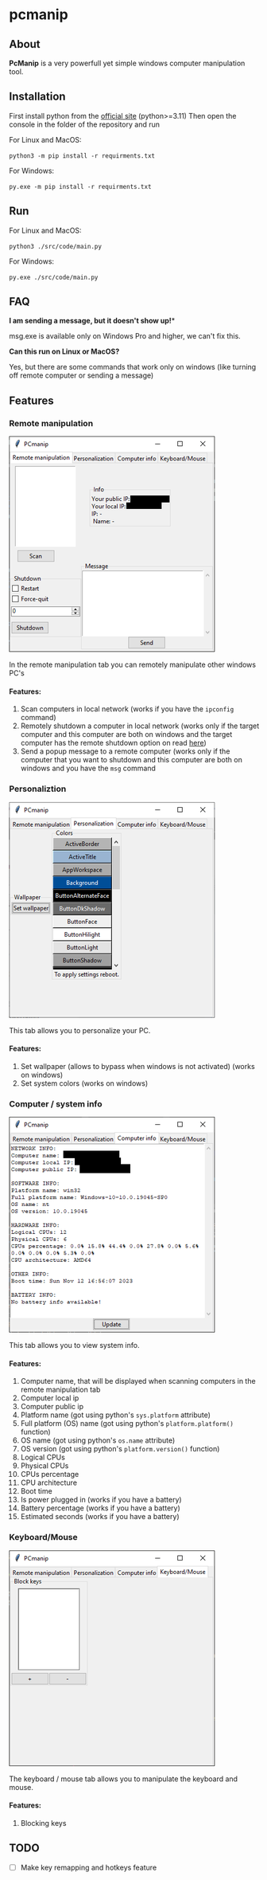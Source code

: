 
# pcmanip
## About
**PcManip** is a very powerfull yet simple windows computer manipulation tool.
## Installation

First install python from the [official site](python.org) (python>=3.11)
Then open the console in the folder of the repository and run

For Linux and MacOS:

`python3 -m pip install -r requirments.txt`

For Windows:

`py.exe -m pip install -r requirments.txt`

## Run
For Linux and MacOS:

`python3 ./src/code/main.py`

For Windows:

`py.exe ./src/code/main.py`

## FAQ
**I am sending a message, but it doesn't show up!***

msg.exe is available only on Windows Pro and higher, we can't fix this.


**Can this run on Linux or MacOS?**

Yes, but there are some commands that work only on windows (like turning off remote computer or sending a message)

## Features
### Remote manipulation
![remote manipulation window](https://raw.githubusercontent.com/grinheckerdev/pcmanip/main/images/windows_remote_manipulation_showcase.png)

In the remote manipulation tab you can remotely manipulate other windows PC's
#### Features:
 1. Scan computers in local network (works if you have the `ipconfig` command)
 2. Remotely shutdown a computer in local network (works only if the target computer and this computer are both on windows and the target computer has the remote shutdown option on read [here](https://www.windows-active-directory.com/how-to-shut-down-and-restart-a-remote-computer.html))
 3. Send a popup message to a remote computer (works only if the computer that you want to shutdown and this computer are both on windows and you have the `msg` command

### Personaliztion
![personaliztion window](https://raw.githubusercontent.com/grinheckerdev/pcmanip/main/images/windows_personalization_showcase.png)

This tab allows you to personalize your PC.
#### Features:

 1. Set wallpaper (allows to bypass when windows is not activated) (works on windows)
 2. Set system colors (works on windows)

### Computer / system info
![computer / system info window](https://raw.githubusercontent.com/grinheckerdev/pcmanip/main/images/windows_computer_info_showcase.png)

This tab allows you to view system info.
#### Features:

 1. Computer name, that will be displayed when scanning computers in the remote manipulation tab
 2. Computer local ip
 3. Computer public ip
 4. Platform name (got using python's `sys.platform` attribute)
 5. Full platform (OS) name (got using python's `platform.platform()` function)
 6. OS name (got using python's `os.name` attribute)
 7. OS version (got using python's `platform.version()` function)
 8. Logical CPUs
 9. Physical CPUs
 10. CPUs percentage
 11. CPU architecture
 12. Boot time
 13. Is power plugged in (works if you have a battery)
 14. Battery percentage (works if you have a battery)
 15. Estimated seconds (works if you have a battery)

### Keyboard/Mouse
![keyboard / mouse window](https://raw.githubusercontent.com/grinheckerdev/pcmanip/main/images/windows_keyboard_mouse_showcase.png)

The keyboard / mouse tab allows you to manipulate the keyboard and mouse.
#### Features:

 1. Blocking keys

## TODO

 - [ ] Make key remapping and hotkeys feature
